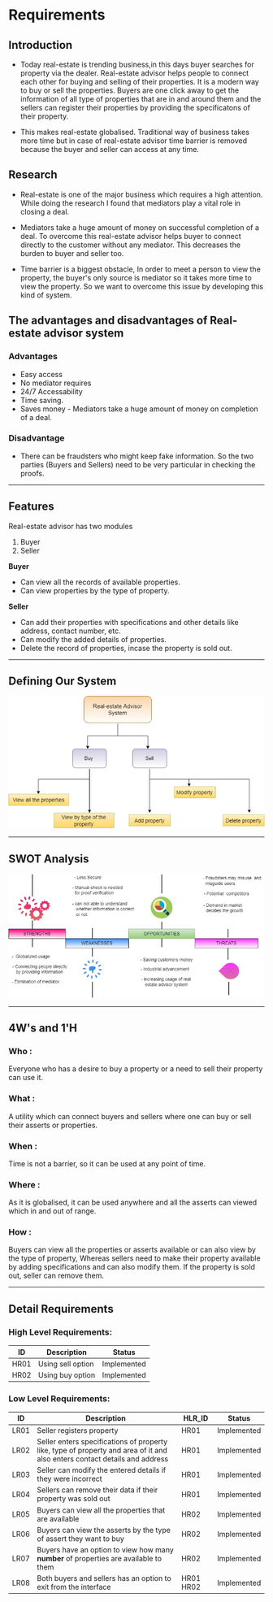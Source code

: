 # Requirements


## Introduction

* Today real-estate is trending business,in this days buyer searches for property via the dealer. Real-estate advisor helps people to connect each other for buying and selling of their properties. It is a modern way to buy or sell the properties. Buyers are one click away to get the information of all type of properties that are in and around them and the sellers can register their properties by providing the specificatons of their property.

* This makes real-estate globalised. Traditional way of business takes more time but in case of real-estate advisor time barrier is removed because the buyer and seller can access at any time.




## Research

* Real-estate is one of the major business which requires a high attention. While doing the research I found that mediators play a vital role in closing a deal.

* Mediators take a huge amount of money on successful completion of a deal. To overcome this real-estate advisor helps buyer to connect directly to the customer without any mediator. This decreases the burden to buyer and seller too.

* Time barrier is a biggest obstacle, In order to meet a person to view the property, the buyer's only source is mediator so it takes more time to view the property. So we want to overcome this issue by developing this kind of system.


## The  advantages and disadvantages of Real-estate advisor system

### Advantages 
*  Easy access
*  No mediator requires
* 24/7 Accessability
* Time saving. 
* Saves money - Mediators take a huge amount of money on completion of a deal. 



### Disadvantage
* There can be fraudsters who might keep fake information. So the two parties (Buyers and Sellers) need to be very particular in checking the proofs. 


---

## Features

Real-estate advisor has two modules 
1) Buyer
2) Seller

**Buyer**

* Can view all the records of available properties.
* Can view properties by the type of property.

**Seller**

* Can add their properties with specifications and other details like address, contact number, etc.
* Can modify the added details of properties.
* Delete the record of properties, incase the property is sold out.


---


## Defining Our System


![DOS](https://github.com/Prachi-creater/M1_Real-EstateAdvisor_System/blob/master/1_Requirements/Layout_of_system.jpg)

---


## SWOT Analysis


![SWOT](https://github.com/Prachi-creater/M1_Real-EstateAdvisor_System/blob/master/1_Requirements/SWOT.jpg)


---



## 4W's and 1'H


### Who : 
Everyone who has a desire to buy a property or a need to sell their property can use it.

### What :
A utility which can connect buyers and sellers where one can buy or sell their asserts or properties.

### When :
Time is not a barrier, so it can be used at any point of time.

### Where :
As it is globalised, it can be used anywhere and all the asserts can viewed which in and out of range.

### How :
Buyers can view all the properties or asserts available or can also view by the type of property, Whereas sellers need to make their property available by adding specifications and can also modify them. If the property is sold out, seller can remove them.


---



## Detail Requirements


### High Level Requirements:
| ID | Description | Status |
|----|-------------|--------|
| HR01 | Using sell option  | Implemented |
| HR02 | Using buy option   | Implemented |





### Low Level Requirements:
| ID | Description           | HLR_ID | Status |
|----|-----------------------|--------|--------|
| LR01 | Seller registers property | HR01 | Implemented |
| LR02 | Seller enters specifications of property like, type of property and area of it and also enters contact details and address | HR01 | Implemented |
| LR03 | Seller can modify the entered details if they were incorrect | HR01 | Implemented |
|LR04 | Sellers can remove their data if their property was sold out | HR01 | Implemented |
|LR05 | Buyers can view all the properties that are available | HR02 | Implemented |
|LR06 |Buyers can view the asserts by the type of assert they want to buy | HR02 | Implemented |
|LR07 | Buyers have an option to view how many **number** of properties are available to them | HR02 | Implemented |
|LR08 | Both buyers and sellers has an option to exit from the interface | HR01 HR02 | Implemented | 

















